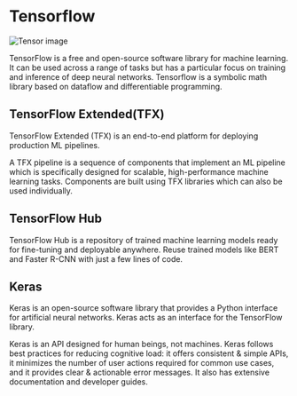 # Tensorflow


![Tensor image](https://user-images.githubusercontent.com/30737713/68445697-a2760b00-01a8-11ea-8f52-5ef1ef6cb546.png)




TensorFlow is a free and open-source software library for machine learning. It can be used across a range of tasks but has a particular focus on training and inference of deep neural networks. Tensorflow is a symbolic math library based on dataflow and differentiable programming.


TensorFlow Extended(TFX)
--
TensorFlow Extended (TFX) is an end-to-end platform for deploying production ML pipelines. 

A TFX pipeline is a sequence of components that implement an ML pipeline which is specifically designed for scalable, high-performance machine learning tasks. Components are built using TFX libraries which can also be used individually.


TensorFlow Hub
--
TensorFlow Hub is a repository of trained machine learning models ready for fine-tuning and deployable anywhere. Reuse trained models like BERT and Faster R-CNN with just a few lines of code.

Keras
--

Keras is an open-source software library that provides a Python interface for artificial neural networks. Keras acts as an interface for the TensorFlow library.

Keras is an API designed for human beings, not machines. Keras follows best practices for reducing cognitive load: it offers consistent & simple APIs, it minimizes the number of user actions required for common use cases, and it provides clear & actionable error messages. It also has extensive documentation and developer guides.
